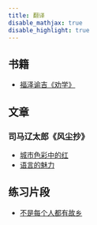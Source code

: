 ```yaml
---
title: 翻译
disable_mathjax: true
disable_highlight: true
---
```


## 书籍

- [福泽谕吉《劝学》](fukuzawa)

## 文章
### 司马辽太郎《风尘抄》

* [城市色彩中的红](shiba/red)
* [语言的魅力](shiba/language)

## 练习片段

* [不是每个人都有故乡](practice_0)